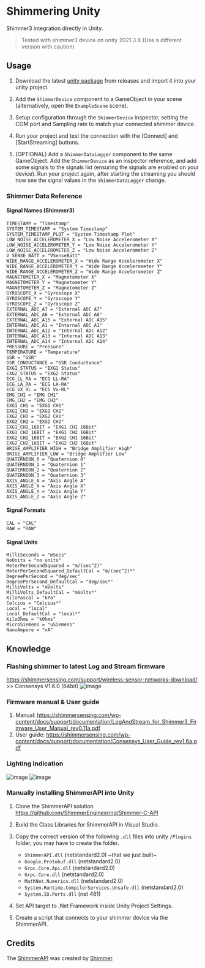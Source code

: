 # Shimmering Unity

Shimmer3 integration directly in Unity.

> Tested with shimmer3 device on unity 2021.3.X (Use a different version with caution)

## Usage

1. Download the latest [unity package]() from releases and import it into your unity project.

2. Add the `ShimmerDevice` component to a GameObject in your scene (alternatively, open the `ExampleScene` scene).

3. Setup configuration through the `ShimmerDevice` inspector, setting the COM port and Sampling rate to match your connected shimmer device.

4. Run your project and test the connection with the [Connect] and [StartStreaming] buttons.

5. (OPTIONAL) Add a `ShimmerDataLogger` component to the same GameObject. Add the `ShimmerDevice` as an inspector reference, and add some signals to the signals list (ensuring the signals are enabled on your device). Run your project again, after starting the streaming you should now see the signal values in the `ShimmerDataLogger` change.

### Shimmer Data Reference

#### Signal Names (Shimmer3)

```
TIMESTAMP = "Timestamp"
SYSTEM_TIMESTAMP = "System Timestamp"
SYSTEM_TIMESTAMP_PLOT = "System Timestamp Plot"
LOW_NOISE_ACCELEROMETER_X = "Low Noise Accelerometer X"
LOW_NOISE_ACCELEROMETER_Y = "Low Noise Accelerometer Y"
LOW_NOISE_ACCELEROMETER_Z = "Low Noise Accelerometer Z"
V_SENSE_BATT = "VSenseBatt"
WIDE_RANGE_ACCELEROMETER_X = "Wide Range Accelerometer X"
WIDE_RANGE_ACCELEROMETER_Y = "Wide Range Accelerometer Y"
WIDE_RANGE_ACCELEROMETER_Z = "Wide Range Accelerometer Z"
MAGNETOMETER_X = "Magnetometer X"
MAGNETOMETER_Y = "Magnetometer Y"
MAGNETOMETER_Z = "Magnetometer Z"
GYROSCOPE_X = "Gyroscope X"
GYROSCOPE_Y = "Gyroscope Y"
GYROSCOPE_Z = "Gyroscope Z"
EXTERNAL_ADC_A7 = "External ADC A7"
EXTERNAL_ADC_A6 = "External ADC A6"
EXTERNAL_ADC_A15 = "External ADC A15"
INTERNAL_ADC_A1 = "Internal ADC A1"
INTERNAL_ADC_A12 = "Internal ADC A12"
INTERNAL_ADC_A13 = "Internal ADC A13"
INTERNAL_ADC_A14 = "Internal ADC A14"
PRESSURE = "Pressure"
TEMPERATURE = "Temperature"
GSR = "GSR"
GSR_CONDUCTANCE = "GSR Conductance"
EXG1_STATUS = "EXG1 Status"
EXG2_STATUS = "EXG2 Status"
ECG_LL_RA = "ECG LL-RA"
ECG_LA_RA = "ECG LA-RA"
ECG_VX_RL = "ECG Vx-RL"
EMG_CH1 = "EMG CH1"
EMG_CH2 = "EMG CH2"
EXG1_CH1 = "EXG1 CH1"
EXG1_CH2 = "EXG1 CH2"
EXG2_CH1 = "EXG2 CH1"
EXG2_CH2 = "EXG2 CH2"
EXG1_CH1_16BIT = "EXG1 CH1 16Bit"
EXG1_CH2_16BIT = "EXG1 CH2 16Bit"
EXG2_CH1_16BIT = "EXG2 CH1 16Bit"
EXG2_CH2_16BIT = "EXG2 CH2 16Bit"
BRIGE_AMPLIFIER_HIGH = "Bridge Amplifier High"
BRIGE_AMPLIFIER_LOW = "Bridge Amplifier Low"
QUATERNION_0 = "Quaternion 0"
QUATERNION_1 = "Quaternion 1"
QUATERNION_2 = "Quaternion 2"
QUATERNION_3 = "Quaternion 3"
AXIS_ANGLE_A = "Axis Angle A"
AXIS_ANGLE_X = "Axis Angle X"
AXIS_ANGLE_Y = "Axis Angle Y"
AXIS_ANGLE_Z = "Axis Angle Z"
```

#### Signal Formats

```
CAL = "CAL"
RAW = "RAW"
```

#### Signal Units

```
MilliSeconds = "mSecs"
NoUnits = "no units"
MeterPerSecondSquared = "m/(sec^2)"
MeterPerSecondSquared_DefaultCal = "m/(sec^2)*"
DegreePerSecond = "deg/sec"
DegreePerSecond_DefaultCal = "deg/sec*"
MilliVolts = "mVolts"
MilliVolts_DefaultCal = "mVolts*"
KiloPascal = "kPa"
Celcius = "Celcius*"
Local = "local"
Local_DefaultCal = "local*"
KiloOhms = "kOhms"
MicroSiemens = "uSiemens"
NanoAmpere = "nA"
```


## Knowledge

### Flashing shimmer to latest Log and Stream firmware
https://shimmersensing.com/support/wireless-sensor-networks-download/ >> Consensys V1.6.0 (64bit)
![image](https://github.com/jemmec/shimmering-unity/assets/15023431/f930b24b-e3af-4544-8ddd-0dfbaf674d35)

### Firmware manual & User guide
1. Manual: https://shimmersensing.com/wp-content/docs/support/documentation/LogAndStream_for_Shimmer3_Firmware_User_Manual_rev0.11a.pdf
2. User guide: https://shimmersensing.com/wp-content/docs/support/documentation/Consensys_User_Guide_rev1.6a.pdf

### Lighting Indication
![image](https://github.com/jemmec/shimmering-unity/assets/15023431/b65621bb-31c0-4846-b4d0-6b94c51f92a6)
![image](https://github.com/jemmec/shimmering-unity/assets/15023431/11cbc5a6-003e-493f-91e9-30620cde09d2)

### Manually installing ShimmerAPI into Unity

1. Clone the ShimmerAPI solution https://github.com/ShimmerEngineering/Shimmer-C-API

2. Build the Class Libraries for ShimmerAPI in Visual Studio.

3. Copy the correct version of the following `.dll` files into unity `/Plugins` folder, you may have to create the folder.

    - `ShimmerAPI.dll` (netstandard2.0) \~that we just built\~
    - `Google.Protobuf.dll` (netstandard2.0)
    - `Grpc.Core.Api.dll` (netstandard2.0)
    - `Grpc.Core.dll` (netstandard2.0)
    - `MathNet.Numerics.dll` (netstandard2.0)
    - `System.Runtime.CompilerServices.Unsafe.dll` (netstandard2.0)
    - `System.IO.Ports.dll` (net 461)
    
4. Set API target to .Net Framework inside Unity Project Settings.

5. Create a script that connects to your shimmer device via the ShimmerAPI.

## Credits

The [ShimmerAPI](https://github.com/ShimmerEngineering/Shimmer-C-API) was created by [Shimmer](https://shimmersensing.com/).
